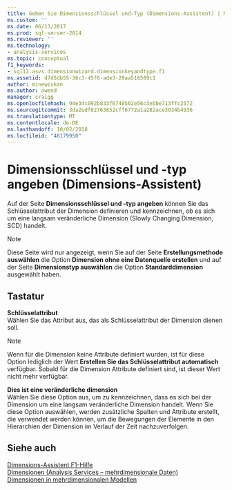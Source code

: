```yaml
---
title: Geben Sie Dimensionsschlüssel und-Typ (Dimensions-Assistent) | Microsoft-Dokumentation
ms.custom: ''
ms.date: 06/13/2017
ms.prod: sql-server-2014
ms.reviewer: ''
ms.technology:
- analysis-services
ms.topic: conceptual
f1_keywords:
- sql12.asvs.dimensionwizard.dimensionkeyandtype.f1
ms.assetid: d7d5db55-36c3-45f6-ade3-29aa516589c1
author: minewiskan
ms.author: owend
manager: craigg
ms.openlocfilehash: 94e34c092b833f6740562e56c3ebbe713ffc2572
ms.sourcegitcommit: 3da2edf82763852cff6772a1a282ace3034b4936
ms.translationtype: MT
ms.contentlocale: de-DE
ms.lasthandoff: 10/02/2018
ms.locfileid: "48179950"
---
```

# <a name="specify-dimension-key-and-type-dimension-wizard"></a>Dimensionsschlüssel und -typ angeben (Dimensions-Assistent)
  Auf der Seite **Dimensionsschlüssel und -typ angeben** können Sie das Schlüsselattribut der Dimension definieren und kennzeichnen, ob es sich um eine langsam veränderliche Dimension (Slowly Changing Dimension, SCD) handelt.  
  
> [!NOTE]  
>  Diese Seite wird nur angezeigt, wenn Sie auf der Seite **Erstellungsmethode auswählen** die Option **Dimension ohne eine Datenquelle erstellen** und auf der Seite **Dimensionstyp auswählen** die Option **Standarddimension** ausgewählt haben.  
  
## <a name="options"></a>Tastatur  
 **Schlüsselattribut**  
 Wählen Sie das Attribut aus, das als Schlüsselattribut der Dimension dienen soll.  
  
> [!NOTE]  
>  Wenn für die Dimension keine Attribute definiert wurden, ist für diese Option lediglich der Wert **Erstellen Sie das Schlüsselattribut automatisch** verfügbar. Sobald für die Dimension Attribute definiert sind, ist dieser Wert nicht mehr verfügbar.  
  
 **Dies ist eine veränderliche dimension**  
 Wählen Sie diese Option aus, um zu kennzeichnen, dass es sich bei der Dimension um eine langsam veränderliche Dimension handelt. Wenn Sie diese Option auswählen, werden zusätzliche Spalten und Attribute erstellt, die verwendet werden können, um die Bewegungen der Elemente in den Hierarchien der Dimension im Verlauf der Zeit nachzuverfolgen.  
  
## <a name="see-also"></a>Siehe auch  
 [Dimensions-Assistent F1-Hilfe](dimension-wizard-f1-help.md)   
 [Dimensionen &#40;Analysis Services – mehrdimensionale Daten&#41;](multidimensional-models-olap-logical-dimension-objects/dimensions-analysis-services-multidimensional-data.md)   
 [Dimensionen in mehrdimensionalen Modellen](multidimensional-models/dimensions-in-multidimensional-models.md)  
  
  
